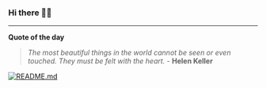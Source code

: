 ### Hi there 👋🏻


---

**Quote of the day**

> *The most beautiful things in the world cannot be seen or even touched. They must be felt with the heart.* - **Helen Keller** 

[![README.md](https://github.com/marcolovazzano/marcolovazzano/actions/workflows/readme.yml/badge.svg?branch=main)](https://github.com/marcolovazzano/marcolovazzano/actions/workflows/readme.yml)
